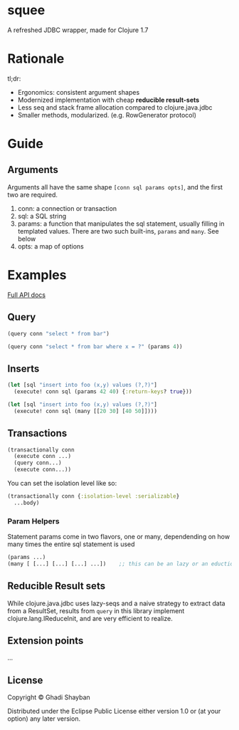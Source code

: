 # squee

A refreshed JDBC wrapper, made for Clojure 1.7

# Rationale

tl;dr:
* Ergonomics: consistent argument shapes
* Modernized implementation with cheap **reducible result-sets**
* Less seq and stack frame allocation compared to clojure.java.jdbc
* Smaller methods, modularized. (e.g. RowGenerator protocol)

# Guide

## Arguments

Arguments all have the same shape `[conn sql params opts]`, and the first two are required.

1. conn:  a connection or transaction
2. sql:   a SQL string
3. params: a function that manipulates the sql statement, usually filling in templated values.
  There are two such built-ins, `params` and `many`. See below
4. opts: a map of options

# Examples
[Full API docs](https://ghadishayban.github.io/squee/)
## Query
```clj
(query conn "select * from bar")

(query conn "select * from bar where x = ?" (params 4))
```
## Inserts

```clj
(let [sql "insert into foo (x,y) values (?,?)"]
  (execute! conn sql (params 42 40) {:return-keys? true}))

(let [sql "insert into foo (x,y) values (?,?)"]
  (execute! conn sql (many [[20 30] [40 50]])))
```

## Transactions
```clj
(transactionally conn
  (execute conn ...)
  (query conn...)
  (execute conn...))
```

You can set the isolation level like so:
```clj
(transactionally conn {:isolation-level :serializable}
  ...body)
```

### Param Helpers

Statement params come in two flavors, one or many, dependending on
how many times the entire sql statement is used

```clj
(params ...)
(many [ [...] [...] [...] ...])    ;; this can be an lazy or an eduction too
```

## Reducible Result sets

While clojure.java.jdbc uses lazy-seqs and a naive strategy to extract data from a ResultSet,
results from `query` in this library implement clojure.lang.IReduceInit, and are very efficient
to realize.

## Extension points
...


## License

Copyright © Ghadi Shayban

Distributed under the Eclipse Public License either version 1.0 or (at
your option) any later version.
